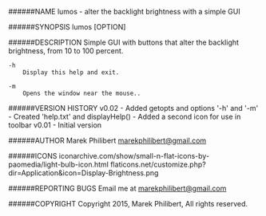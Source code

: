 ######NAME
	lumos - alter the backlight brightness with a simple GUI

######SYNOPSIS
	lumos [OPTION]

######DESCRIPTION
	Simple GUI with buttons that alter the backlight brightness, from 10 to 100 percent.

	-h
		Display this help and exit.

	-m
		Opens the window near the mouse..
	
######VERSION HISTORY
	v0.02
		- Added getopts and options '-h' and '-m'
		- Created 'help.txt' and displayHelp()
		- Added a second icon for use in toolbar
	v0.01
		- Initial version

######AUTHOR
	Marek Philibert <marekphilibert@gmail.com>
	
######ICONS
	iconarchive.com/show/small-n-flat-icons-by-paomedia/light-bulb-icon.html
	flaticons.net/customize.php?dir=Application&icon=Display-Brightness.png

######REPORTING BUGS
	Email me at <marekphilibert@gmail.com>

######COPYRIGHT
	Copyright 2015, Marek Philibert, All rights reserved.
